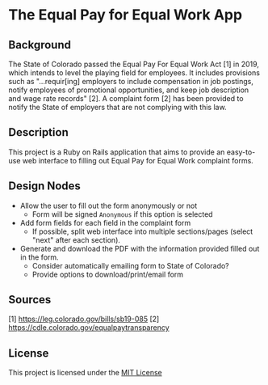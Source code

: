 # The Equal Pay for Equal Work App

## Background
The State of Colorado passed the Equal Pay For Equal Work Act [1] in 2019, which intends to level the playing field for employees. It includes provisions such as "...requir[ing] employers to include compensation in job postings, notify employees of promotional opportunities, and keep job description and wage rate records" [2]. A complaint form [2] has been provided to notify the State of employers that are not complying with this law.

## Description
This project is a Ruby on Rails application that aims to provide an easy-to-use web interface to filling out Equal Pay for Equal Work complaint forms.

## Design Nodes
* Allow the user to fill out the form anonymously or not
    * Form will be signed `Anonymous` if this option is selected
* Add form fields for each field in the complaint form
    * If possible, split web interface into multiple sections/pages (select "next" after each section).
* Generate and download the PDF with the information provided filled out in the form.
    * Consider automatically emailing form to State of Colorado?
    * Provide options to download/print/email form

## Sources
[1] https://leg.colorado.gov/bills/sb19-085
[2] https://cdle.colorado.gov/equalpaytransparency

## License
This project is licensed under the [MIT License](LICENSE)
